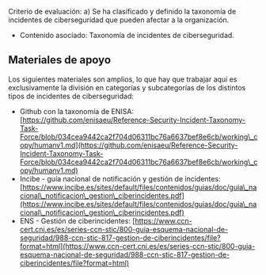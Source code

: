 Criterio de evaluación:
a) Se ha clasificado y definido la taxonomía de incidentes de ciberseguridad que pueden afectar a la organización.

* Contenido asociado: Taxonomía de incidentes de ciberseguridad.


## Materiales de apoyo
Los siguientes materiales son amplios, lo que hay que trabajar aquí es exclusivamente la división en categorías y subcategorías de los distintos tipos de incidentes de ciberseguridad:
- Github con la taxonomía de ENISA: [https://github.com/enisaeu/Reference-Security-Incident-Taxonomy-Task-Force/blob/034cea9442ca2f704d06311bc76a6637bef8e6cb/working\_copy/humanv1.md](https://github.com/enisaeu/Reference-Security-Incident-Taxonomy-Task-Force/blob/034cea9442ca2f704d06311bc76a6637bef8e6cb/working\_copy/humanv1.md)
- Incibe - guía nacional de notificación y gestión de incidentes: [https://www.incibe.es/sites/default/files/contenidos/guias/doc/guia\_nacional\_notificacion\_gestion\_ciberincidentes.pdf](https://www.incibe.es/sites/default/files/contenidos/guias/doc/guia\_nacional\_notificacion\_gestion\_ciberincidentes.pdf)
- ENS - Gestión de ciberincidentes: [https://www.ccn-cert.cni.es/es/series-ccn-stic/800-guia-esquema-nacional-de-seguridad/988-ccn-stic-817-gestion-de-ciberincidentes/file?format=html](https://www.ccn-cert.cni.es/es/series-ccn-stic/800-guia-esquema-nacional-de-seguridad/988-ccn-stic-817-gestion-de-ciberincidentes/file?format=html)